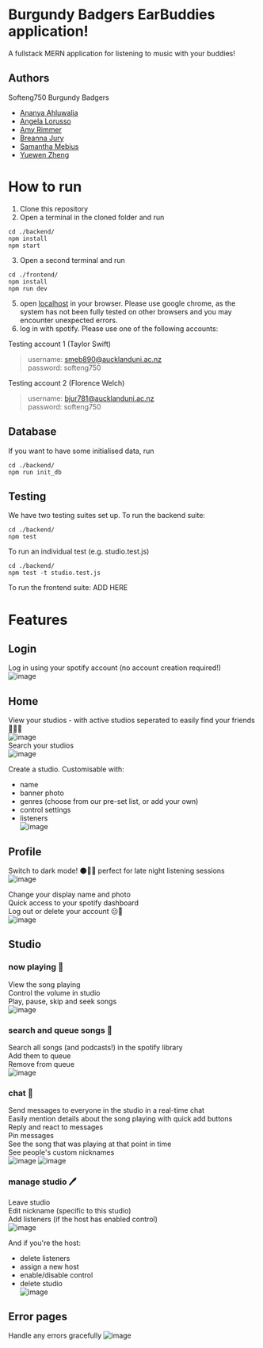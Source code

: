 # Burgundy Badgers EarBuddies application!

A fullstack MERN application for listening to music with your buddies!

## Authors
Softeng750 Burgundy Badgers
- [Ananya Ahluwalia](https://github.com/ananyaahluwalia01)
- [Angela Lorusso](https://github.com/alor903)
- [Amy Rimmer](https://www.github.com/arim402)
- [Breanna Jury](https://github.com/bjur781)
- [Samantha Mebius](https://github.com/samanthamebius)
- [Yuewen Zheng](https://github.com/azhe202)

# How to run
1. Clone this repository 
2. Open a terminal in the cloned folder and run 
``` 
cd ./backend/
npm install 
npm start
```
3. Open a second terminal and run
```
cd ./frontend/
npm install
npm run dev
```
5. open [localhost](http://127.0.0.1:5173/) in your browser. Please use google chrome, as the system has not been fully tested on other browsers and you may encounter unexpected errors. 
7. log in with spotify. Please use one of the following accounts:  

Testing account 1  (Taylor Swift)  

> username: smeb890@aucklanduni.ac.nz  
> password: softeng750  

Testing account 2  (Florence Welch)  

> username: bjur781@aucklanduni.ac.nz  
> password: softeng750  

## Database
If you want to have some initialised data, run
```
cd ./backend/
npm run init_db
```

## Testing
We have two testing suites set up.
To run the backend suite:
```
cd ./backend/
npm test
```
To run an individual test (e.g. studio.test.js)
``` 
cd ./backend/
npm test -t studio.test.js
```
To run the frontend suite:
ADD HERE

# Features
## Login
Log in using your spotify account (no account creation required!)  
![image](https://github.com/UOA-CS732-SE750-Students-2023/project-group-burgundy-badgers/assets/79810883/8f21a616-534e-401a-b583-5d2e8c1e350b)


## Home
View your studios - with active studios seperated to easily find your friends 🧑‍🤝‍🧑  
![image](https://github.com/UOA-CS732-SE750-Students-2023/project-group-burgundy-badgers/assets/79810883/0468cd7d-4204-4e24-9e67-29d11419fda3)  
Search your studios  
![image](https://github.com/UOA-CS732-SE750-Students-2023/project-group-burgundy-badgers/assets/79810883/fb46c77e-b4a5-40fc-a2af-10a275b30203)  

Create a studio. Customisable with:  
- name
- banner photo
- genres (choose from our pre-set list, or add your own)
- control settings
- listeners  
![image](https://github.com/UOA-CS732-SE750-Students-2023/project-group-burgundy-badgers/assets/79810883/6e1d4c7f-a819-4cf3-ade9-43be8432773b)


## Profile
Switch to dark mode! 🌑🌃🌠 perfect for late night listening sessions  
![image](https://github.com/UOA-CS732-SE750-Students-2023/project-group-burgundy-badgers/assets/79810883/e0d3f66e-f787-4c6f-9a1c-08403a207a3b)

Change your display name and photo  
Quick access to your spotify dashboard  
Log out or delete your account ☹️👋  
![image](https://github.com/UOA-CS732-SE750-Students-2023/project-group-burgundy-badgers/assets/79810883/81abec40-b188-4177-9497-d8aaed9946d4)


## Studio
### now playing 🎵
View the song playing  
Control the volume in studio  
Play, pause, skip and seek songs  
![image](https://github.com/UOA-CS732-SE750-Students-2023/project-group-burgundy-badgers/assets/79810883/92f958f7-fc07-40b4-b48f-bf2a117f194d)


### search and queue songs 🎼
Search all songs (and podcasts!) in the spotify library  
Add them to queue  
Remove from queue  
![image](https://github.com/UOA-CS732-SE750-Students-2023/project-group-burgundy-badgers/assets/79810883/7db95d2c-5001-4b2e-8d38-4bdaeeb8afd9)


### chat 💬
Send messages to everyone in the studio in a real-time chat  
Easily mention details about the song playing with quick add buttons  
Reply and react to messages  
Pin messages  
See the song that was playing at that point in time  
See people's custom nicknames  
![image](https://github.com/UOA-CS732-SE750-Students-2023/project-group-burgundy-badgers/assets/79810883/d3bf4815-70de-4817-9442-d66f15bddf99)
![image](https://github.com/UOA-CS732-SE750-Students-2023/project-group-burgundy-badgers/assets/79810883/4bcfcbbb-9e97-4edd-8a4c-a96c16051c10)


### manage studio 🖊️
Leave studio  
Edit nickname (specific to this studio)  
Add listeners (if the host has enabled control)  
![image](https://github.com/UOA-CS732-SE750-Students-2023/project-group-burgundy-badgers/assets/79810883/023798b0-b83c-4cd0-8318-91442c4d13fb)

And if you're the host:
- delete listeners
- assign a new host
- enable/disable control
- delete studio  
![image](https://github.com/UOA-CS732-SE750-Students-2023/project-group-burgundy-badgers/assets/79810883/f69adfa5-e130-48b9-acea-a6a35234418b)

## Error pages
Handle any errors gracefully
![image](https://github.com/UOA-CS732-SE750-Students-2023/project-group-burgundy-badgers/assets/79810883/1336b2ec-57b4-4a7e-94eb-f687068e7bbc)

